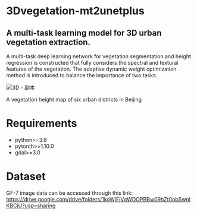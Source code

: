 # 3Dvegetation-mt2unetplus
## A multi-task learning model for 3D urban vegetation extraction.
A multi-task deep learning network for vegetation segmentation and height regression is constructed that fully considers the spectral and textural features of the vegetation. The adaptive dynamic weight optimization method is introduced to balance the importance of two tasks.

![3D - 副本](https://github.com/Jiahao-WW/3Dvegetation-mt2unetplus/assets/55845373/ee79aa10-2765-4d99-af6f-0f64ae1f852d)



A vegetation height map of six urban districts in Beijing

# Requirements
* python>=3.8
* pytorch>=1.10.0
* gdal>=3.0

# Dataset
GF-7 image data can be accessed through this link: https://drive.google.com/drive/folders/1koWjEjVqWDOPBBw09hZt0obSwnIKBCjU?usp=sharing
